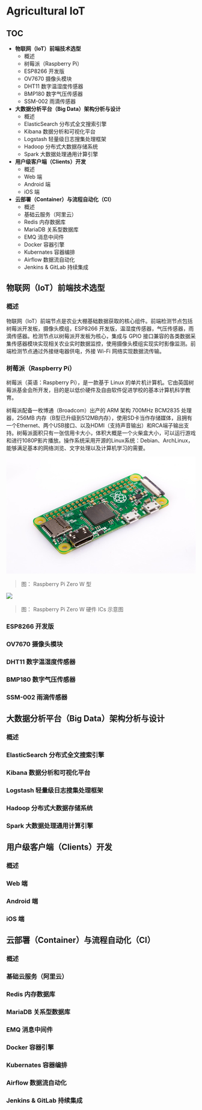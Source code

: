 # Agricultural IoT

## TOC

- **物联网（IoT）前端技术选型**
    - 概述
    - 树莓派（Raspberry Pi）
    - ESP8266 开发版
    - OV7670 摄像头模块
    - DHT11 数字温湿度传感器
    - BMP180 数字气压传感器
    - SSM-002 雨滴传感器
- **大数据分析平台（Big Data）架构分析与设计**
    - 概述
    - ElasticSearch 分布式全文搜索引擎
    - Kibana 数据分析和可视化平台
    - Logstash 轻量级日志搜集处理框架
    - Hadoop 分布式大数据存储系统
    - Spark 大数据处理通用计算引擎
- **用户级客户端（Clients）开发**
    - 概述
    - Web 端
    - Android 端
    - iOS 端
- **云部署（Container）与流程自动化（CI）**
    - 概述
    - 基础云服务（阿里云）
    - Redis 内存数据库
    - MariaDB 关系型数据库
    - EMQ 消息中间件
    - Docker 容器引擎
    - Kubernates 容器编排
    - Airflow 数据流自动化
    - Jenkins & GitLab 持续集成

## 物联网（IoT）前端技术选型

### 概述

物联网（IoT）前端节点是农业大棚基础数据获取的核心组件。前端检测节点包括树莓派开发板，摄像头模组，ESP8266 开发版，温湿度传感器，气压传感器，雨滴传感器。检测节点以树莓派开发板为核心，集成与 GPIO 接口兼容的各类数据采集传感器模块实现相关农业实时数据监控，使用摄像头模组实现实时影像监测。前端检测节点通过外接继电器供电，外接 Wi-Fi 网络实现数据流传输。

### 树莓派（Raspberry Pi）

树莓派（英语：Raspberry Pi），是一款基于 Linux 的单片机计算机。它由英国树莓派基金会所开发，目的是以低价硬件及自由软件促进学校的基本计算机科学教育。

树莓派配备一枚博通（Broadcom）出产的 ARM 架构 700MHz BCM2835 处理器，256MB 内存（B型已升级到512MB内存），使用SD卡当作存储媒体，且拥有一个Ethernet、两个USB接口、以及HDMI（支持声音输出）和RCA端子输出支持。树莓派面积只有一张信用卡大小，体积大概是一个火柴盒大小，可以运行游戏和进行1080P影片播放。操作系统采用开源的Linux系统：Debian、ArchLinux，能够满足基本的网络浏览、文字处理以及计算机学习的需要。

![](./images/Raspberry-Pi-Zero-1-1755x1080.jpg)

> 图： Raspberry Pi Zero W 型

![](Raspberry-Pi-Zero-Location-of-Connectors-and-ICs.png)

> 图： Raspberry Pi Zero W 硬件 ICs 示意图

### ESP8266 开发版

### OV7670 摄像头模块

### DHT11 数字温湿度传感器

### BMP180 数字气压传感器

### SSM-002 雨滴传感器

## 大数据分析平台（Big Data）架构分析与设计

### 概述

### ElasticSearch 分布式全文搜索引擎

### Kibana 数据分析和可视化平台

### Logstash 轻量级日志搜集处理框架

### Hadoop 分布式大数据存储系统

### Spark 大数据处理通用计算引擎


## 用户级客户端（Clients）开发

### 概述

### Web 端

### Android 端

### iOS 端

## 云部署（Container）与流程自动化（CI）

### 概述

### 基础云服务（阿里云）

### Redis 内存数据库

### MariaDB 关系型数据库

### EMQ 消息中间件

### Docker 容器引擎

### Kubernates 容器编排

### Airflow 数据流自动化

### Jenkins & GitLab 持续集成




